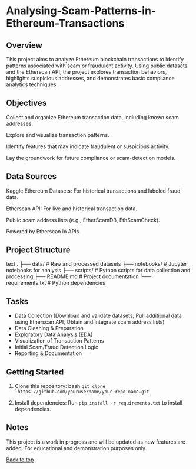 # Analysing-Scam-Patterns-in-Ethereum-Transactions

## Overview
This project aims to analyze Ethereum blockchain transactions to identify patterns associated with scam or fraudulent activity. Using public datasets and the Etherscan API, the project explores transaction behaviors, highlights suspicious addresses, and demonstrates basic compliance analytics techniques.

## Objectives
Collect and organize Ethereum transaction data, including known scam addresses.

Explore and visualize transaction patterns.

Identify features that may indicate fraudulent or suspicious activity.

Lay the groundwork for future compliance or scam-detection models.

## Data Sources
Kaggle Ethereum Datasets: For historical transactions and labeled fraud data.

Etherscan API: For live and historical transaction data.

Public scam address lists (e.g., EtherScamDB, EthScamCheck).

Powered by Etherscan.io APIs.

## Project Structure
text
.
├── data/                # Raw and processed datasets
├── notebooks/           # Jupyter notebooks for analysis
├── scripts/             # Python scripts for data collection and processing
├── README.md            # Project documentation
└── requirements.txt     # Python dependencies

## Tasks 
 * Data Collection (Download and validate datasets, Pull additional data using Etherscan API, Obtain and integrate scam address lists)
 * Data Cleaning & Preparation
 * Exploratory Data Analysis (EDA)
 * Visualization of Transaction Patterns
 * Initial Scam/Fraud Detection Logic
 * Reporting & Documentation

## Getting Started
1. Clone this repository:
bash
   ```git clone `https://github.com/yourusername/your-repo-name.git```

2. Install dependencies:
   Run `pip install -r requirements.txt` to install dependencies.


## Notes
This project is a work in progress and will be updated as new features are added.
For educational and demonstration purposes only.

[Back to top](hashtag#top)

